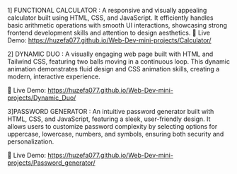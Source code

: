 1] FUNCTIONAL CALCULATOR : A responsive and visually appealing calculator built using HTML, CSS, and JavaScript. It efficiently handles basic arithmetic operations with smooth UI interactions, showcasing strong frontend development skills and attention to design aesthetics.
🔗 Live Demo: https://huzefa077.github.io/Web-Dev-mini-projects/Calculator/

2] DYNAMIC DUO : A visually engaging web page built with HTML and Tailwind CSS, featuring two balls moving in a continuous loop. This dynamic animation demonstrates fluid design and CSS animation skills, creating a modern, interactive experience.

🔗 Live Demo: https://huzefa077.github.io/Web-Dev-mini-projects/Dynamic_Duo/

3]PASSWORD GENERATOR : An intuitive password generator built with HTML, CSS, and JavaScript, featuring a sleek, user-friendly design. It allows users to customize password complexity by selecting options for uppercase, lowercase, numbers, and symbols, ensuring both security and personalization.

🔗 Live Demo: https://huzefa077.github.io/Web-Dev-mini-projects/Password_generator/
